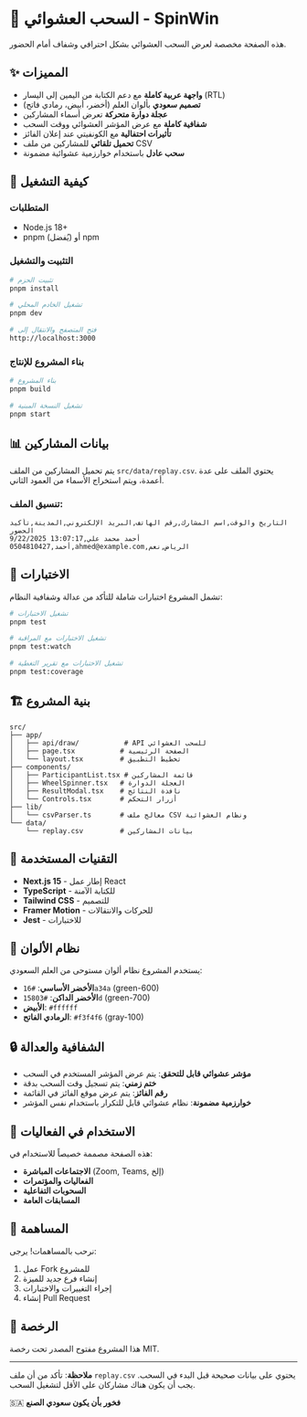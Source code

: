 # 🎯 السحب العشوائي - SpinWin

هذه الصفحة مخصصة لعرض السحب العشوائي بشكل احترافي وشفاف أمام الحضور.

## ✨ المميزات

- **واجهة عربية كاملة** مع دعم الكتابة من اليمين إلى اليسار (RTL)
- **تصميم سعودي** بألوان العلم (أخضر، أبيض، رمادي فاتح)
- **عجلة دوارة متحركة** تعرض أسماء المشاركين
- **شفافية كاملة** مع عرض المؤشر العشوائي ووقت السحب
- **تأثيرات احتفالية** مع الكونفيتي عند إعلان الفائز
- **تحميل تلقائي** للمشاركين من ملف CSV
- **سحب عادل** باستخدام خوارزمية عشوائية مضمونة

## 🚀 كيفية التشغيل

### المتطلبات
- Node.js 18+
- pnpm (يُفضل) أو npm

### التثبيت والتشغيل

```bash
# تثبيت الحزم
pnpm install

# تشغيل الخادم المحلي
pnpm dev

# فتح المتصفح والانتقال إلى
http://localhost:3000
```

### بناء المشروع للإنتاج

```bash
# بناء المشروع
pnpm build

# تشغيل النسخة المبنية
pnpm start
```

## 📊 بيانات المشاركين

يتم تحميل المشاركين من الملف `src/data/replay.csv`. يحتوي الملف على عدة أعمدة، ويتم استخراج الأسماء من العمود الثاني.

### تنسيق الملف:
```csv
التاريخ والوقت,اسم المشارك,رقم الهاتف,البريد الإلكتروني,المدينة,تأكيد الحضور
9/22/2025 13:07:17,أحمد محمد علي أحمد,0504810427,ahmed@example.com,الرياض,نعم
```

## 🧪 الاختبارات

تشمل المشروع اختبارات شاملة للتأكد من عدالة وشفافية النظام:

```bash
# تشغيل الاختبارات
pnpm test

# تشغيل الاختبارات مع المراقبة
pnpm test:watch

# تشغيل الاختبارات مع تقرير التغطية
pnpm test:coverage
```

## 🏗️ بنية المشروع

```
src/
├── app/
│   ├── api/draw/           # API للسحب العشوائي
│   ├── page.tsx           # الصفحة الرئيسية
│   └── layout.tsx         # تخطيط التطبيق
├── components/
│   ├── ParticipantList.tsx # قائمة المشاركين
│   ├── WheelSpinner.tsx   # العجلة الدوارة
│   ├── ResultModal.tsx    # نافذة النتائج
│   └── Controls.tsx       # أزرار التحكم
├── lib/
│   └── csvParser.ts       # معالج ملف CSV ونظام العشوائية
└── data/
    └── replay.csv         # بيانات المشاركين
```

## 🔧 التقنيات المستخدمة

- **Next.js 15** - إطار عمل React
- **TypeScript** - للكتابة الآمنة
- **Tailwind CSS** - للتصميم
- **Framer Motion** - للحركات والانتقالات
- **Jest** - للاختبارات

## 🎨 نظام الألوان

يستخدم المشروع نظام ألوان مستوحى من العلم السعودي:

- **الأخضر الأساسي**: `#16a34a` (green-600)
- **الأخضر الداكن**: `#15803d` (green-700)
- **الأبيض**: `#ffffff`
- **الرمادي الفاتح**: `#f3f4f6` (gray-100)

## 🔒 الشفافية والعدالة

- **مؤشر عشوائي قابل للتحقق**: يتم عرض المؤشر المستخدم في السحب
- **ختم زمني**: يتم تسجيل وقت السحب بدقة
- **رقم الفائز**: يتم عرض موقع الفائز في القائمة
- **خوارزمية مضمونة**: نظام عشوائي قابل للتكرار باستخدام نفس المؤشر

## 📱 الاستخدام في الفعاليات

هذه الصفحة مصممة خصيصاً للاستخدام في:
- **الاجتماعات المباشرة** (Zoom, Teams, إلخ)
- **الفعاليات والمؤتمرات**
- **السحوبات التفاعلية**
- **المسابقات العامة**

## 🤝 المساهمة

نرحب بالمساهمات! يرجى:

1. عمل Fork للمشروع
2. إنشاء فرع جديد للميزة
3. إجراء التغييرات والاختبارات
4. إنشاء Pull Request

## 📄 الرخصة

هذا المشروع مفتوح المصدر تحت رخصة MIT.

---

**ملاحظة**: تأكد من أن ملف `replay.csv` يحتوي على بيانات صحيحة قبل البدء في السحب. يجب أن يكون هناك مشاركان على الأقل لتشغيل السحب.

🇸🇦 **فخور بأن يكون سعودي الصنع**
